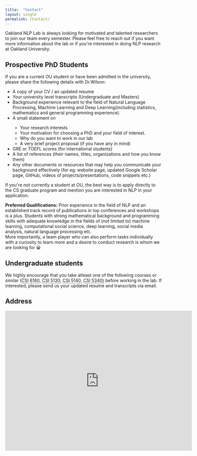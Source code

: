 ```yaml
---
title:  "Contact"
layout: single
permalink: /Contact/
---
```


<html lang="en">
<head>
   <meta charset="UTF-8">
   <meta http-equiv="X-UA-Compatible" content="IE=edge">
   <meta name="viewport" content="width=device-width, initial-scale=1.0">
   <style type="text/css">
    u {    
    border-bottom: 1px dotted #000;
    text-decoration: none;
}
</style>

   <!-- Credits for the HTML and CSS code go to S-Tech04 -->

</head>
<body>


<section class = "page_content" itemprop = "text">
<p>Oakland NLP Lab is always looking for motivated and talented researchers to join our team every semester. Please feel free to reach out if you want more information about the lab or if you're interested in doing NLP research at Oakland University.</p>

<p><h2><strong>Prospective PhD Students </strong></h2>
<p>If you are a current OU student or have been admitted in the university, please share the following details with Dr.Wilson:</p>
<ul>
<li>A copy of your CV / an updated resume</li>
<li>Your university level transcripts (Undergraduate and Masters)</li>
<li>Background experience relevant to the field of Natural Language Processing, Machine Learning and Deep Learning(including statistics, mathematics and general programming experience).</li>
<li>A small statement on</li>
<ul>
<li>Your research interests</li>
<li>Your motivation for choosing a PhD and your field of interest.</li>
<li>Why do you want to work in our lab</li>
<li>A very brief project proposal (if you have any in mind)</li>
</ul>
<li>GRE or TOEFL scores (for international students)</li>
<li>A list of references (their names, titles, organizations and how you know them)</li>
<li>Any other documents or resources that may help you communicate your background effectively (for eg: website page, updated Google Scholar page,  GitHub, videos of projects/presentations, code snippets etc.) </li>
</ul></p>


<section><p>If you're not currently a student at OU, the best way is to apply directly to the CS graduate program and mention you are interested in NLP in your application.
</p></section>

<b>Preferred Qualifications:</b> Prior experience in the field of NLP and an established track record of publications in top conferences and workshops is a plus. Students with strong mathematical background and programming skills with adequate knowledge in the fields of (not limited to) machine learning, computational social science, deep learning, social media analysis, natural language processing etc.  
More importantly, a team player who can also perform tasks individually with a curiosity to learn more and a desire to conduct research is whom we are looking for &#128512;



<p><h2><strong>Undergraduate students</strong></h2></p>
<p>We highly encourage that you take atleast one of the following courses or similar (<span title = "Machine Learning"><u class = "dotted">CSI 6160</u></span>, 
<span title = "Artificial  Intelligence"><u class = "dotted">CSI 5130</u></span>, <span title = "Deep Learning and Applications"><u class = "dotted">CSI 5140</u></span>, <span title = "Deep Learning"><u class = "dotted">CSI 5340)</u></span> before working in the lab. If interested, please send us your updated resume and transcripts via email.</p>



<p><h2><strong>Address</strong></h2></p>

<iframe src="https://www.google.com/maps/embed?pb=!1m18!1m12!1m3!1d2933.5178951377147!2d-83.21715408453385!3d42.67157077916716!2m3!1f0!2f0!3f0!3m2!1i1024!2i768!4f13.1!3m3!1m2!1s0x8824ea8590e16b47%3A0x6b5d32ffab8de22a!2sOakland%20University%20-%20Engineering%20Center!5e0!3m2!1sen!2sus!4v1657157418102!5m2!1sen!2sus" width="600" height="450" style="border:0;" allowfullscreen="" loading="lazy" referrerpolicy="no-referrer-when-downgrade"></iframe>

</section>
</body>
</html>